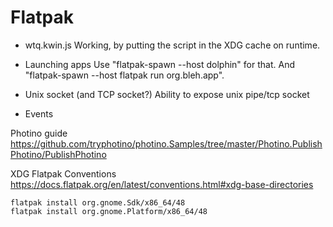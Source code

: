 # Flatpak

- wtq.kwin.js
Working, by putting the script in the XDG cache on runtime.

- Launching apps
Use "flatpak-spawn --host dolphin" for that. And "flatpak-spawn --host flatpak run org.bleh.app".

- Unix socket (and TCP socket?)
Ability to expose unix pipe/tcp socket

- Events

Photino guide
https://github.com/tryphotino/photino.Samples/tree/master/Photino.PublishPhotino/PublishPhotino

XDG Flatpak Conventions
https://docs.flatpak.org/en/latest/conventions.html#xdg-base-directories

```shell
flatpak install org.gnome.Sdk/x86_64/48
flatpak install org.gnome.Platform/x86_64/48
```
